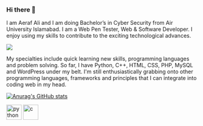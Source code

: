 ### Hi there 👋

I am Aeraf Ali and I am doing Bachelor’s in Cyber Security from Air University Islamabad.
I am a Web Pen Tester, Web & Software Developer. I enjoy using my skills to contribute to the exciting technological advances.

![](https://media-exp1.licdn.com/dms/image/C4D16AQFO_kSbfv1Tug/profile-displaybackgroundimage-shrink_350_1400/0/1661679584201?e=1672876800&v=beta&t=51XphABjP98tzTp180lp0eDTke9g9EWHRYMY2HFFFt4)

My specialties include quick learning new skills, programming languages and problem solving. So far, I have Python, C++, HTML, CSS, PHP, MySQL and WordPress under my belt. I'm still enthusiastically grabbing onto other programming languages, frameworks and principles that I can integrate into coding web in my head.

[![Anurag's GitHub stats](https://github-readme-stats.vercel.app/api?username=AerafAli620)](https://github.com/anuraghazra/github-readme-stats)

[<img src='https://cdn.jsdelivr.net/npm/simple-icons@3.0.1/icons/python.svg' alt='python' height='40'>](https://encrypted-tbn0.gstatic.com/images?q=tbn:ANd9GcR5jWcelvuA21bkRy83WtlX9IFEAyRawUsHrg&usqp=CAU) [<img src='https://cdn.jsdelivr.net/npm/simple-icons@3.0.1/icons/c.svg' alt='c' height='40'>](https://www.firstcomputerspatna.com/wp-content/uploads/2021/12/C++.jpg)  

